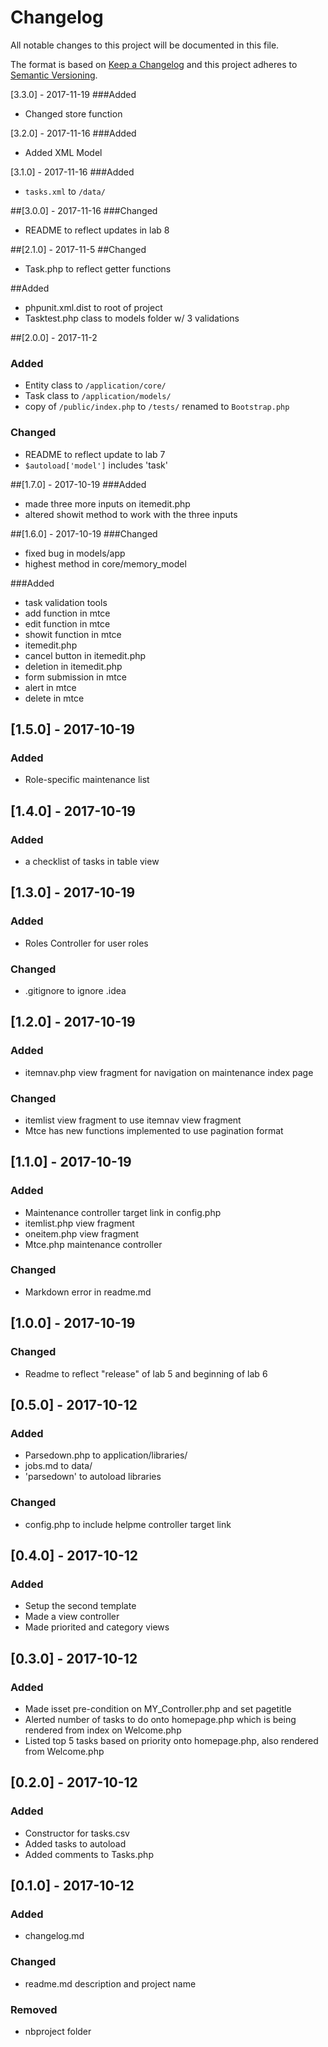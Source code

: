 # Changelog
All notable changes to this project will be documented in this file.

The format is based on [Keep a Changelog](http://keepachangelog.com/en/1.0.0/)
and this project adheres to [Semantic Versioning](http://semver.org/spec/v2.0.0.html).

[3.3.0] - 2017-11-19
###Added
- Changed store function

[3.2.0] - 2017-11-16
###Added
- Added XML Model

[3.1.0] - 2017-11-16
###Added
- `tasks.xml` to `/data/`

##[3.0.0] - 2017-11-16
###Changed
- README to reflect updates in lab 8

##[2.1.0] - 2017-11-5
##Changed
- Task.php to reflect getter functions

##Added
- phpunit.xml.dist to root of project
- Tasktest.php class to models folder w/ 3 validations

##[2.0.0] - 2017-11-2
### Added
- Entity class to `/application/core/`
- Task class to `/application/models/`
- copy of `/public/index.php` to `/tests/` renamed to `Bootstrap.php`

### Changed
- README to reflect update to lab 7
- `$autoload['model']` includes 'task'

##[1.7.0] - 2017-10-19
###Added
- made three more inputs on itemedit.php
- altered showit method to work with the three inputs

##[1.6.0] - 2017-10-19
###Changed
 - fixed bug in models/app
 - highest method in core/memory_model
 
 
 ###Added
 - task validation tools
 - add function in mtce
 - edit function in mtce
 - showit function in mtce
 - itemedit.php
 - cancel button in itemedit.php
 - deletion in itemedit.php
 - form submission in mtce
 - alert in mtce
 - delete in mtce 
 

## [1.5.0] - 2017-10-19
### Added
- Role-specific maintenance list

## [1.4.0] - 2017-10-19
### Added
- a checklist of tasks in table view

## [1.3.0] - 2017-10-19
### Added
- Roles Controller for user roles

### Changed
- .gitignore to ignore .idea

## [1.2.0] - 2017-10-19
### Added
- itemnav.php view fragment for navigation on maintenance index page

### Changed
- itemlist view fragment to use itemnav view fragment
- Mtce has new functions implemented to use pagination format

## [1.1.0] - 2017-10-19
### Added
- Maintenance controller target link in config.php
- itemlist.php view fragment
- oneitem.php view fragment
- Mtce.php maintenance controller

### Changed
- Markdown error in readme.md

## [1.0.0] - 2017-10-19
### Changed
- Readme to reflect "release" of lab 5 and beginning of lab 6

## [0.5.0] - 2017-10-12
### Added
- Parsedown.php to application/libraries/
- jobs.md to data/
- 'parsedown' to autoload libraries

### Changed
- config.php to include helpme controller target link

## [0.4.0] - 2017-10-12
### Added
- Setup the second template
- Made a view controller
- Made priorited and category views

## [0.3.0] - 2017-10-12
### Added
- Made isset pre-condition on MY_Controller.php and set pagetitle
- Alerted number of tasks to do onto homepage.php which is being rendered from index on Welcome.php
- Listed top 5 tasks based on priority onto homepage.php, also rendered from Welcome.php

## [0.2.0] - 2017-10-12
### Added
- Constructor for tasks.csv
- Added tasks to autoload
- Added comments to Tasks.php

## [0.1.0] - 2017-10-12
### Added
- changelog.md

### Changed
- readme.md description and project name

### Removed
- nbproject folder